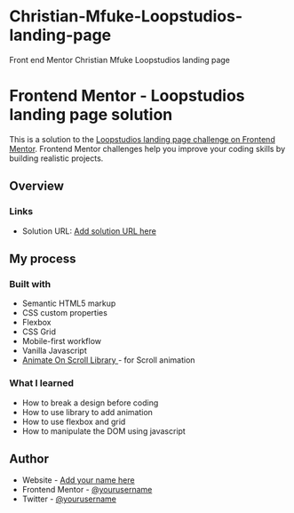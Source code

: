 # Christian-Mfuke-Loopstudios-landing-page
Front end Mentor Christian Mfuke Loopstudios landing page

# Frontend Mentor - Loopstudios landing page solution

This is a solution to the [Loopstudios landing page challenge on Frontend Mentor](https://www.frontendmentor.io/challenges/loopstudios-landing-page-N88J5Onjw). Frontend Mentor challenges help you improve your coding skills by building realistic projects.

## Overview

### Links

- Solution URL: [Add solution URL here](https://loopstudio2022.netlify.app/)

## My process

### Built with

- Semantic HTML5 markup
- CSS custom properties
- Flexbox
- CSS Grid
- Mobile-first workflow
- Vanilla Javascript
- [Animate On Scroll Library ](https://michalsnik.github.io/aos/) - for Scroll animation

### What I learned

- How to break a design before coding
- How to use library to add animation
- How to use flexbox and grid
- How to manipulate the DOM using javascript

## Author

- Website - [Add your name here](https://www.your-site.com)
- Frontend Mentor - [@yourusername](https://www.frontendmentor.io/profile/yourusername)
- Twitter - [@yourusername](https://www.twitter.com/yourusername)
